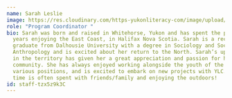 ```yaml
---
name: Sarah Leslie
image: https://res.cloudinary.com/https-yukonliteracy-com/image/upload/q_35/v1656955353/677052D4-DD5A-4BA2-9B4A-CDDB497AA0CE_63_so0ggy.png
role: "Program Coordinator "
bio: Sarah was born and raised in Whitehorse, Yukon and has spent the past four
  years enjoying the East Coast, in Halifax Nova Scotia. Sarah is a recent
  graduate from Dalhousie University with a degree in Sociology and Social
  Anthropology and is excited about her return to the North. Sarah’s upbringing
  in the territory has given her a great appreciation and passion for her
  community. She has always enjoyed working alongside the youth of the Yukon, in
  various positions, and is excited to embark on new projects with YLC. Her free
  time is often spent with friends/family and enjoying the outdoors!
id: staff-tzx5z9k3C
---
```

